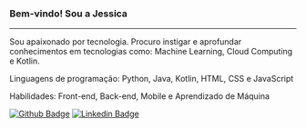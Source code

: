 ### Bem-vindo! Sou a Jessica
-----
Sou apaixonado por tecnologia. Procuro instigar e aprofundar conhecimentos em tecnologias como: Machine Learning, Cloud Computing e Kotlin.

Linguagens de programação: Python, Java, Kotlin, HTML, CSS e JavaScript

Habilidades: Front-end, Back-end, Mobile e Aprendizado de Máquina

[![Github Badge](https://img.shields.io/badge/-Github-000?style=flat-square&logo=Github&logoColor=white&link=https://github.com/jessicacosta07)](https://github.com/jessicacosta07)
[![Linkedin Badge](https://img.shields.io/badge/-LinkedIn-blue?style=flat-square&logo=Linkedin&logoColor=white&link=https:https://www.linkedin.com/in/jessicosta94/)](https://www.linkedin.com/in/jessicosta94/)





